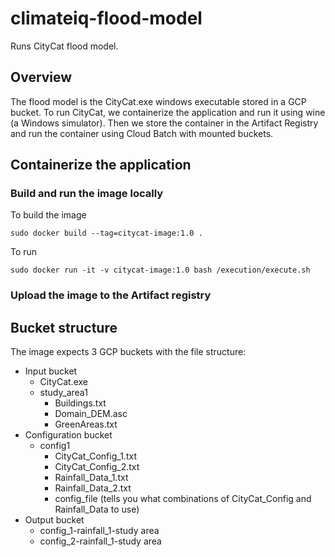 # climateiq-flood-model
Runs CityCat flood model.

## Overview
The flood model is the CityCat.exe windows executable stored in a GCP bucket. To run CityCat, we containerize the application and run it using wine (a Windows simulator). Then we store the container in the Artifact Registry and run the container using Cloud Batch with mounted buckets.

## Containerize the application

### Build and run the image locally

To build the image
```
sudo docker build --tag=citycat-image:1.0 .
```

To run
```
sudo docker run -it -v citycat-image:1.0 bash /execution/execute.sh
```

### Upload the image to the Artifact registry

## Bucket structure
The image expects 3 GCP buckets with the file structure:

- Input bucket
  - CityCat.exe
  - study_area1
    - Buildings.txt
    - Domain_DEM.asc
    - GreenAreas.txt
- Configuration bucket
  - config1
    - CityCat_Config_1.txt
    - CityCat_Config_2.txt
    - Rainfall_Data_1.txt
    - Rainfall_Data_2.txt
    - config_file (tells you what combinations of CityCat_Config and Rainfall_Data to use)
- Output bucket
  - config_1-rainfall_1-study area 
  - config_2-rainfall_1-study area 
